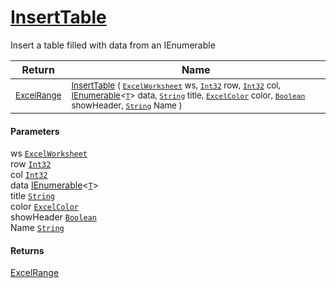 # [InsertTable](./ExcelHelper-100664034.md)

Insert a table filled with data from an IEnumerable

| Return | Name | 
| --- | --- | 
| <sub>[ExcelRange](./ExcelHelper-100664034.md)</sub>| <sub>[InsertTable](./ExcelHelper-100664034.md) ( [`ExcelWorksheet`](./ExcelHelper-100664034.md) ws, [`Int32`](https://docs.microsoft.com/en-us/dotnet/api/System.Int32) row, [`Int32`](https://docs.microsoft.com/en-us/dotnet/api/System.Int32) col, [IEnumerable](https://docs.microsoft.com/en-us/dotnet/api/System.Collections.Ienumerable)\<[`T`](./ExcelHelper-100664034.md)> data, [`String`](https://docs.microsoft.com/en-us/dotnet/api/System.String) title, [`ExcelColor`](./../Excel/ExcelColor.md) color, [`Boolean`](https://docs.microsoft.com/en-us/dotnet/api/System.Boolean) showHeader, [`String`](https://docs.microsoft.com/en-us/dotnet/api/System.String) Name )</sub>| <br>


#### Parameters
 ws  [`ExcelWorksheet`](./ExcelHelper-100664034.md)<br> row  [`Int32`](https://docs.microsoft.com/en-us/dotnet/api/System.Int32)<br> col  [`Int32`](https://docs.microsoft.com/en-us/dotnet/api/System.Int32)<br> data  [IEnumerable](https://docs.microsoft.com/en-us/dotnet/api/System.Collections.Ienumerable)\<[`T`](./ExcelHelper-100664034.md)><br> title  [`String`](https://docs.microsoft.com/en-us/dotnet/api/System.String)<br> color  [`ExcelColor`](./../Excel/ExcelColor.md)<br> showHeader  [`Boolean`](https://docs.microsoft.com/en-us/dotnet/api/System.Boolean)<br> Name  [`String`](https://docs.microsoft.com/en-us/dotnet/api/System.String)
#### Returns
[ExcelRange](./ExcelHelper-100664034.md)